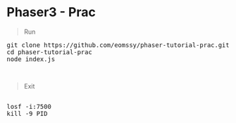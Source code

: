 # Phaser3 - Prac
 
> Run  
<pre>
git clone https://github.com/eomssy/phaser-tutorial-prac.git
cd phaser-tutorial-prac
node index.js
</pre>

<br>

> Exit 
<pre> 
losf -i:7500
kill -9 PID
</pre>

